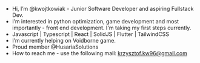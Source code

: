 - Hi, I’m @kwojtkowiak - Junior Software Developer and aspiring Fullstack Dev.
- I’m interested in python optimization, game development and most importantly - front end development. I'm taking my first steps currently.
- Javascript | Typescript | React | SolidJS | Flutter | TailwindCSS
- I’m currently helping on Voidborne game.
- Proud member @HusariaSolutions
- How to reach me - use the following mail: krzysztof.kw96@gmail.com

<!---
kwojtkowiak/kwojtkowiak is a ✨ special ✨ repository because its `README.md` (this file) appears on your GitHub profile.
You can click the Preview link to take a look at your changes.
--->
